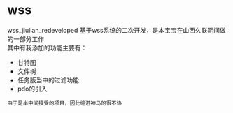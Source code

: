 # wss
wss_jiulian_redeveloped
基于wss系统的二次开发，是本宝宝在山西久联期间做的一部分工作<br>
其中有我添加的功能主要有：
<ul>
  <li>甘特图</li>
  <li>文件树</li>
  <li>任务版当中的过滤功能</li>
  <li>pdo的引入</li>
</ul>
<code>由于是半中间接受的项目，因此缩进神马的很不协</code>
